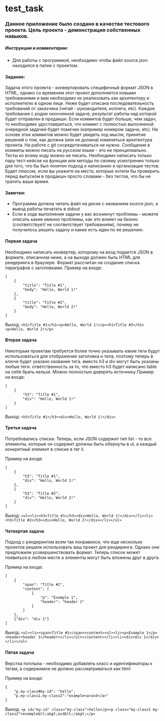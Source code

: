 # test_task

### Данное приложение было создано в качестве тестового проекта. Цель проекта - демонстрация собственных навыков.

##### Инструкции и комментарии:
* Для работы с программой, необходимо чтобы файл source.json находился в папке с проектом.



#### Задание:
Задача этого проекта - конвертировать специфичный формат JSON в HTML, однако со временем этот проект дополняется новыми требованиями и вам необходимо их реализовать как архитектору и исполнителю в одном лице.
Ниже будет описана последовательность требований от заказчика (читай - руководителя, коллеги, etc). 
Каждое требование с родни оконченной задаче, результат работы над которой будет отправлен в продакшн. Если коммитов будет больше, чем задач, то необходимо удостовериться, что коммит с полностью выполненой очередной задачей будет помечен (например номером задачи, etc). На основе этих коммитов можно будет увидеть ход мысли, принятие решений о том, как должна (или не должна) изменяться архитектура проекта. На работе с git сосредотачиваться не нужно. Сообщения в коммиты можно писать на русском языке - это не принципиально. Тесты ко всему коду можно не писать. Необходимо написать только пару тест-кейсов на функции или методы по своему усмотрению только для того, что бы был понятен подход к написанию и организации тестов. Будет плюсом, если вы укажите на места, которые хотели бы проверить перед выпуском в продакшн просто словами - без тестов, что бы не тратить ваше время.

#### Заметки:
* Программа должна читать файл на диске с названием source.json, а вывод работы печатать в stdout
* Если в ходе выполнения задачи у вас возникнут проблемы - можете описать какие именно проблемы, как это влияет на бизнес (соответствует/ не соответствует требованиям), почему не получилось решить задачу и какие есть идеи по ее решению.

#### Первая задача
Необходимо написать конвертер, которому на вход подается JSON в формате, описанном ниже, а на выходе должен быть HTML для рендеринга в браузере. Формат рассчитан на создание списка параграфов с заголовками.
Пример на входе:

```
[
    {
        "title": "Title #1",
        "body": "Hello, World 1!"
    },
    {
        "title": "Title #2",
        "body": "Hello, World 2!"
    }
]
```

Выход: `<h1>Title #1</h1><p>Hello, World 1!</p><h1>Title #2</h1><p>Hello, World 2!</p>`

#### Вторая задача
Некоторым проектам требуется более точно указывать какие теги будут использоваться для отображения заголовка и тела, поэтому теперь в ключе будет указано название тега. вместо h3 и div могут быть указаны любые теги. ответственность за то, что вместо h3 будет написано table на себя брать нельзя. Можно полностью доверять источнику
Пример на входе:
```
[
    {
        "h3": "Title #1",
        "div": "Hello, World 1!"
    }
]
```
Выход: `<h3>Title #1</h3><div>Hello, World 1!</div>`

#### Третья задача

Потребовались списки. Теперь, если JSON содержит тип list - то все элементы, которые он содержит должны быть обернуты в ul, а каждый конкретный элемент в списке в тег li.

Пример на входе:
```
[
    {
        "h3": "Title #1",
        "div": "Hello, World 1!"
    },
    {
        "h3": "Title #2",
        "div": "Hello, World 2!"
    }
]
```
Выход: `<ul><li><h3>Title #1</h3><div>Hello, World 1!</div></li><li><h3>Title #2</h3><div>Hello, World 2!</div></li></ul>`

#### Четвертая задача

Подход с рендерингом всем так понравился, что еще несколько проектов решили использовать ваш проект для рендеринга. Однако они предложили усовершенствовать формат. Теперь список может появиться в любом месте а элементы могут быть вложены друг в друга.

Пример на входе:
```
[
    {
        "span": "Title #1",
        "content": [
            {
                "p": "Example 1",
                "header": "header 1"
            }
        ]
    },
    {"div": "div 1"}
]
```
Выход: `<ul><li><span>Title #1</span><content><ul><li><p>Example 1</p><header>header 1</header></li></ul></content></li><li><div>div 1</div></li></ul>`

#### Пятая задача

Верстка поплыла - необходимо добавлять класс и идентификаторы к тегам, а содержимое не должно рассматриваться как html

Пример на входе:
```
{
    "p.my-class#my-id": "hello",
    "p.my-class1.my-class2":"example<a>asd</a>"
}
```
Выход: `<p id="my-id" class="my-class">hello</p><p class="my-class1 my-class2">example&lt;a&gt;asd&lt;/a&gt;</p>`
